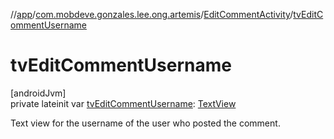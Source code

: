 //[app](../../../index.md)/[com.mobdeve.gonzales.lee.ong.artemis](../index.md)/[EditCommentActivity](index.md)/[tvEditCommentUsername](tv-edit-comment-username.md)

# tvEditCommentUsername

[androidJvm]\
private lateinit var [tvEditCommentUsername](tv-edit-comment-username.md): [TextView](https://developer.android.com/reference/kotlin/android/widget/TextView.html)

Text view for the username of the user who posted the comment.
